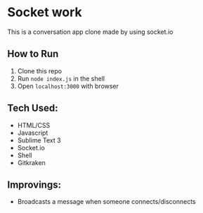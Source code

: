 # Socket work
This is a conversation app clone made by using socket.io

## How to Run
1. Clone this repo
2. Run ```node index.js``` in the shell
3. Open ```localhost:3000``` with browser

## Tech Used:
- HTML/CSS
- Javascript
- Sublime Text 3
- Socket.io
- Shell
- Gitkraken

## Improvings:
- Broadcasts a message when someone connects/disconnects